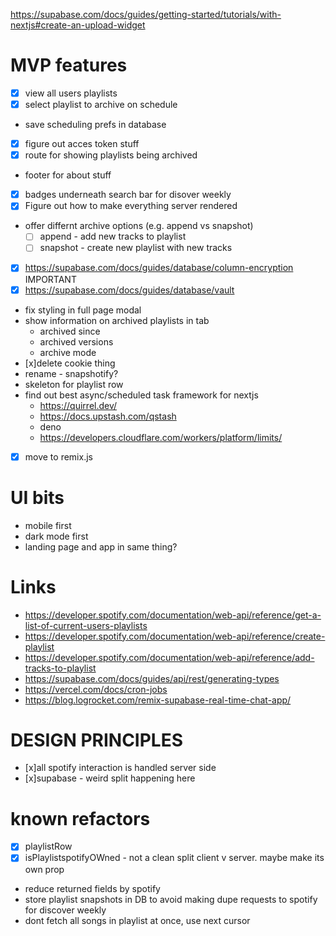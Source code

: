 https://supabase.com/docs/guides/getting-started/tutorials/with-nextjs#create-an-upload-widget

# MVP features

- [x] view all users playlists
- [x] select playlist to archive on schedule
- save scheduling prefs in database
- [x] figure out acces token stuff
- [x] route for showing playlists being archived
- footer for about stuff
- [x] badges underneath search bar for disover weekly
- [x] Figure out how to make everything server rendered
- offer differnt archive options (e.g. append vs snapshot)
  - [ ] append - add new tracks to playlist
  - [ ] snapshot - create new playlist with new tracks
- [x] https://supabase.com/docs/guides/database/column-encryption IMPORTANT
- [x] https://supabase.com/docs/guides/database/vault
- fix styling in full page modal
- show information on archived playlists in tab
  - archived since
  - archived versions
  - archive mode
- [x]delete cookie thing
- rename - snapshotify?
- skeleton for playlist row
- find out best async/scheduled task framework for nextjs
  - https://quirrel.dev/
  - https://docs.upstash.com/qstash
  - deno
  - https://developers.cloudflare.com/workers/platform/limits/
- [x] move to remix.js


# UI bits

- mobile first
- dark mode first
- landing page and app in same thing?

# Links

- https://developer.spotify.com/documentation/web-api/reference/get-a-list-of-current-users-playlists
- https://developer.spotify.com/documentation/web-api/reference/create-playlist
- https://developer.spotify.com/documentation/web-api/reference/add-tracks-to-playlist
- https://supabase.com/docs/guides/api/rest/generating-types
- https://vercel.com/docs/cron-jobs
- https://blog.logrocket.com/remix-supabase-real-time-chat-app/

# DESIGN PRINCIPLES

- [x]all spotify interaction is handled server side
- [x]supabase - weird split happening here

# known refactors

- [x] playlistRow
- [x] isPlaylistspotifyOWned - not a clean split client v server. maybe make its own prop
- reduce returned fields by spotify
- store playlist snapshots in DB to avoid making dupe requests to spotify for discover weekly
- dont fetch all songs in playlist at once, use next cursor
